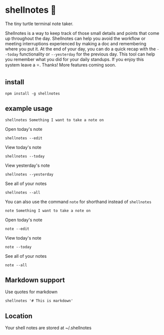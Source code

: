 # shellnotes 🐢

The tiny turtle terminal note taker.

Shellnotes is a way to keep track of those small details and points that come up throughout the day. Shellnotes can help you avoid the workflow or meeting interruptions experienced by making a doc and remembering where you put it. At the end of your day, you can do a quick recap with the `--today` functionality or `--yesterday` for the previous day. This tool can help you remember what you did for your daily standups. If you enjoy this system leave a ⭐️. Thanks! More features coming soon.

## install

```
npm install -g shellnotes
```

## example usage

```
shellnotes Something I want to take a note on
```

Open today's note

```
shellnotes --edit
```

View today's note

```
shellnotes --today
```

View yesterday's note

```
shellnotes --yesterday
```

See all of your notes

```
shellnotes --all
```

You can also use the command `note` for shorthand instead of `shellnotes`


```
note Something I want to take a note on
```

Open today's note

```
note --edit
```

View today's note

```
note --today
```

See all of your notes

```
note --all
```

## Markdown support

Use quotes for markdown

```
shellnotes '# This is markdown'
```

## Location

Your shell notes are stored at ~/.shellnotes